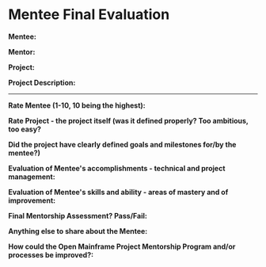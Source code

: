 # Mentee Final Evaluation

**Mentee:**

**Mentor:**

**Project:**

**Project Description:**



____
**Rate Mentee (1-10, 10 being the highest):**


**Rate Project - the project itself (was it defined properly? Too ambitious, too easy?**

**Did the project have clearly defined goals and milestones for/by the mentee?)**


**Evaluation of Mentee's accomplishments - technical and project management:**


**Evaluation of Mentee's skills and ability - areas of mastery and of improvement:**

**Final Mentorship Assessment? Pass/Fail:**

**Anything else to share about the Mentee:**


**How could the Open Mainframe Project Mentorship Program and/or processes be improved?:**
